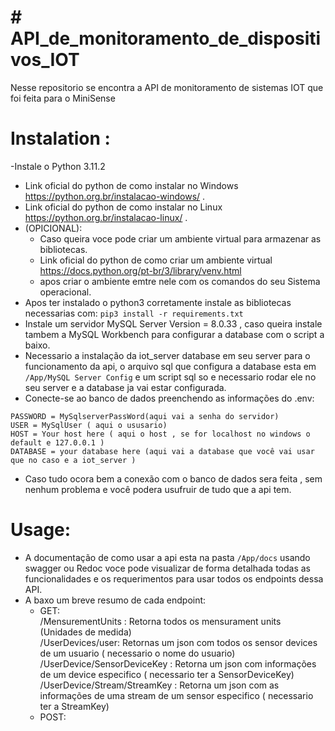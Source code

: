 # # API_de_monitoramento_de_dispositivos_IOT
Nesse repositorio se encontra a API de monitoramento de sistemas IOT que foi feita para o MiniSense

# Instalation :
-Instale o Python 3.11.2
- Link oficial do python de como instalar no Windows <a>https://python.org.br/instalacao-windows/</a> .
- Link oficial do python de como instalar no Linux <a>https://python.org.br/instalacao-linux/</a> .
- (OPICIONAL):
  - Caso queira voce pode criar um ambiente virtual para armazenar as bibliotecas.
  - Link oficial do python de como criar um ambiente virtual <a>https://docs.python.org/pt-br/3/library/venv.html</a>
  - apos criar o ambiente emtre nele com os comandos do seu Sistema operacional.
- Apos ter instalado o python3 corretamente instale as bibliotecas necessarias com:
`pip3 install -r requirements.txt`
- Instale um servidor MySQL Server Version = 8.0.33 , caso queira instale tambem a MySQL Workbench para configurar a database com o script a baixo.
- Necessario a instalação da iot_server database em seu server para o funcionamento da api, o arquivo sql que configura a database esta em `/App/MySQL Server Config` e um script sql so e necessario rodar ele no seu server e a database ja vai estar configurada.
- Conecte-se ao banco de dados preenchendo as informações do .env:
```
PASSWORD = MySqlserverPassWord(aqui vai a senha do servidor)
USER = MySqlUser ( aqui o ususario)
HOST = Your host here ( aqui o host , se for localhost no windows o default e 127.0.0.1 )
DATABASE = your database here (aqui vai a database que você vai usar que no caso e a iot_server )
```
- Caso tudo ocora bem a conexão com o banco de dados sera feita , sem nenhum problema e você podera usufruir de tudo que a api tem.

# Usage:
- A documentação de como usar a api esta na pasta `/App/docs` usando swagger ou Redoc voce pode visualizar de forma detalhada todas as funcionalidades e os requerimentos para usar todos os endpoints dessa API.
- A baxo um breve resumo de cada endpoint:
  - GET:<br>
    /MensurementUnits : Retorna todos os  mensurament units (Unidades de medida)<br>
    /UserDevices/user: Retornas um json com todos os sensor devices de um usuario ( necessario o nome do usuario)<br>
    /UserDevice/SensorDeviceKey : Retorna um json com informações de um device especifico ( necessario ter a SensorDeviceKey)<br>
    /UserDevice/Stream/StreamKey : Retorna um json com as informações de uma stream de um sensor especifico ( necessario ter a StreamKey)<br>
  - POST:<br>
    
  
